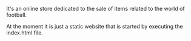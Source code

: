 It's an online store dedicated to the sale of items related to the world of football.

At the moment it is just a static website that is started by executing the index.html file.
